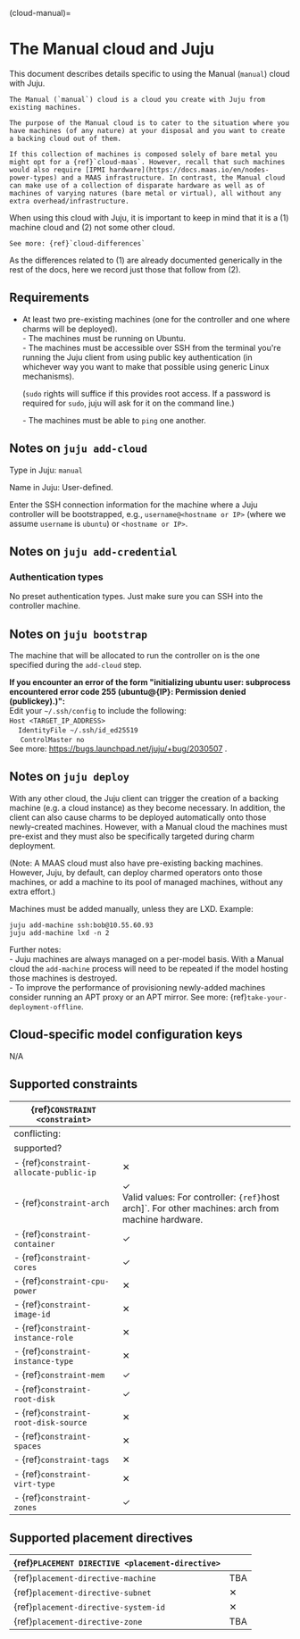 (cloud-manual)=
# The Manual cloud and Juju

This document describes details specific to using the Manual (`manual`) cloud with Juju.

```{important}
The Manual (`manual`) cloud is a cloud you create with Juju from existing machines.

The purpose of the Manual cloud is to cater to the situation where you have machines (of any nature) at your disposal and you want to create a backing cloud out of them.

If this collection of machines is composed solely of bare metal you might opt for a {ref}`cloud-maas`. However, recall that such machines would also require [IPMI hardware](https://docs.maas.io/en/nodes-power-types) and a MAAS infrastructure. In contrast, the Manual cloud can make use of a collection of disparate hardware as well as of machines of varying natures (bare metal or virtual), all without any extra overhead/infrastructure.
```


When using this cloud with Juju, it is important to keep in mind that it is a (1) machine cloud and (2) not some other cloud.

```{ibnote}
See more: {ref}`cloud-differences`
```

As the differences related to (1) are already documented generically in the rest of the docs, here we record just those that follow from (2).


## Requirements

- At least two pre-existing machines (one for the controller and one where charms will be deployed).<br> - The machines must be running on Ubuntu.<br> - The machines must be accessible over SSH from the terminal you're running the Juju client from  using public key authentication (in whichever way you want to make that possible using generic Linux mechanisms).<p> (`sudo` rights will suffice if this provides root access. If a password is required for `sudo`, juju will ask for it on the command line.) <p> - The machines must be able to `ping` one another.

## Notes on `juju add-cloud`

Type in Juju: `manual`

Name in Juju: User-defined.

Enter the SSH connection information for the machine where a Juju controller will be bootstrapped, e.g., `username@<hostname or IP>` (where we assume `username` is `ubuntu`) or `<hostname or IP>`.

## Notes on `juju add-credential`

### Authentication types

No preset authentication types. Just make sure you can SSH into the controller machine.

## Notes on `juju bootstrap`

The machine that will be allocated to run the controller on is the one specified during the `add-cloud` step. <p>**If you encounter an error of the form "initializing ubuntu user: subprocess encountered error code 255 (ubuntu@{IP}: Permission denied (publickey).)":** <br> Edit your `~/.ssh/config` to include the following: <br> `Host <TARGET_IP_ADDRESS>` &nbsp;&nbsp;&nbsp;&nbsp; <br>&nbsp;&nbsp;&nbsp;&nbsp;`IdentityFile ~/.ssh/id_ed25519`<br> &nbsp;&nbsp;&nbsp;&nbsp; `ControlMaster no`<br> See more: https://bugs.launchpad.net/juju/+bug/2030507 .

## Notes on `juju deploy`

With any other cloud, the Juju client can trigger the creation of a backing machine (e.g. a cloud instance) as they become necessary. In addition, the client can also cause charms to be deployed automatically onto those newly-created machines. However, with a Manual cloud the machines must pre-exist and they must also be specifically targeted during charm deployment.


(Note: A MAAS cloud must also have pre-existing backing machines. However, Juju, by default, can deploy charmed operators onto those machines, or add a machine to its pool of managed machines, without any extra effort.)

Machines must be added manually, unless they are LXD. Example: <p>  `juju add-machine ssh:bob@10.55.60.93` <br> `juju add-machine lxd -n 2`

Further notes: <br> - Juju machines are always managed on a per-model basis. With a Manual cloud the `add-machine` process will need to be repeated if the model hosting those machines is destroyed. <br> -   To improve the performance of provisioning newly-added machines consider running an APT proxy or an APT mirror. See more: {ref}`take-your-deployment-offline`.

## Cloud-specific model configuration keys

N/A

## Supported constraints

| {ref}`CONSTRAINT <constraint>`         |                                                                                                                  |
|----------------------------------------|------------------------------------------------------------------------------------------------------------------|
| conflicting:                           |                                                                                                                  |
| supported?                             |                                                                                                                  |
| - {ref}`constraint-allocate-public-ip` | &#10005;                                                                                                         |
| - {ref}`constraint-arch`               | &#10003;  <br> Valid values: For controller: `{ref}`host arch]`. For other machines: arch from machine hardware. |
| - {ref}`constraint-container`          | &#10003;                                                                                                         |
| - {ref}`constraint-cores`              | &#10003;                                                                                                         |
| - {ref}`constraint-cpu-power`          | &#10005;                                                                                                         |
| - {ref}`constraint-image-id`           | &#10005;                                                                                                         |
| - {ref}`constraint-instance-role`      | &#10005;                                                                                                         |
| - {ref}`constraint-instance-type`      | &#10005;                                                                                                         |
| - {ref}`constraint-mem`                | &#10003;                                                                                                         |
| - {ref}`constraint-root-disk`          | &#10003;                                                                                                         |
| - {ref}`constraint-root-disk-source`   | &#10005;                                                                                                         |
| - {ref}`constraint-spaces`             | &#10005;                                                                                                         |
| - {ref}`constraint-tags`               | &#10005;                                                                                                         |
| - {ref}`constraint-virt-type`          | &#10005;                                                                                                         |
| - {ref}`constraint-zones`              | &#10003;                                                                                                         |


## Supported placement directives

| {ref}`PLACEMENT DIRECTIVE <placement-directive>` |          |
|--------------------------------------------------|----------|
| {ref}`placement-directive-machine`               | TBA      |
| {ref}`placement-directive-subnet`                | &#10005; |
| {ref}`placement-directive-system-id`             | &#10005; |
| {ref}`placement-directive-zone`                  | TBA      |

